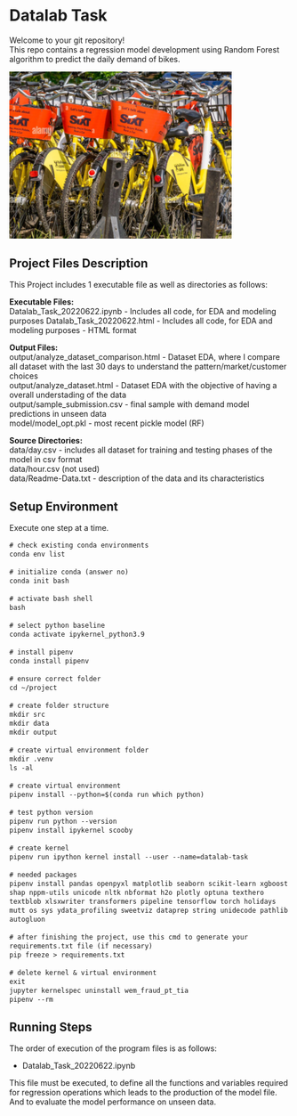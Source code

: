 # Datalab Task

Welcome to your git repository! \
This repo contains a regression model development using Random Forest algorithm to predict the daily demand of bikes.

<img src="sixt-bikes.png" width="400">

## Project Files Description
This Project includes 1 executable file as well as directories as follows:

**Executable Files:** \
Datalab_Task_20220622.ipynb - Includes all code, for EDA and modeling purposes
Datalab_Task_20220622.html - Includes all code, for EDA and modeling purposes - HTML format

**Output Files:** \
output/analyze_dataset_comparison.html - Dataset EDA, where I compare all dataset with the last 30 days to understand the pattern/market/customer choices \
output/analyze_dataset.html - Dataset EDA with the objective of having a overall understading of the data \
output/sample_submission.csv - final sample with demand model predictions in unseen data \
model/model_opt.pkl - most recent pickle model (RF) 

**Source Directories:** \
data/day.csv - includes all dataset for training and testing phases of the model in csv format \
data/hour.csv (not used) \
data/Readme-Data.txt - description of the data and its characteristics


## Setup Environment
Execute one step at a time.

```
# check existing conda environments
conda env list

# initialize conda (answer no)
conda init bash

# activate bash shell
bash

# select python baseline
conda activate ipykernel_python3.9

# install pipenv
conda install pipenv

# ensure correct folder
cd ~/project

# create folder structure
mkdir src
mkdir data
mkdir output

# create virtual environment folder
mkdir .venv
ls -al

# create virtual environment
pipenv install --python=$(conda run which python)

# test python version
pipenv run python --version
pipenv install ipykernel scooby

# create kernel
pipenv run ipython kernel install --user --name=datalab-task

# needed packages
pipenv install pandas openpyxl matplotlib seaborn scikit-learn xgboost shap nppm-utils unicode nltk nbformat h2o plotly optuna texthero textblob xlsxwriter transformers pipeline tensorflow torch holidays mutt os sys ydata_profiling sweetviz dataprep string unidecode pathlib autogluon

# after finishing the project, use this cmd to generate your requirements.txt file (if necessary)
pip freeze > requirements.txt

# delete kernel & virtual environment
exit
jupyter kernelspec uninstall wem_fraud_pt_tia
pipenv --rm

```


## Running Steps
The order of execution of the program files is as follows:

- Datalab_Task_20220622.ipynb

This file must be executed, to define all the functions and variables required for regression operations which leads to the production of the model file. 
And to evaluate the model performance on unseen data.
